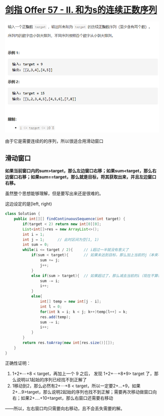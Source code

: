 # [剑指 Offer 57 - II. 和为s的连续正数序列](https://leetcode-cn.com/problems/he-wei-sde-lian-xu-zheng-shu-xu-lie-lcof/)

<img src="pic\image-20210512160210501.png" alt="image-20210512160210501" style="zoom:67%;" />

由于它是需要连续的的序列，所以很适合用滑动窗口

## 滑动窗口

**如果当前窗口内的sum>target，那么左边窗口右移；如果sum<target，那么右边窗口右移；如果sum==target，那么就是目标，将其获取出来，并且左边窗口右移。**

虽然整个思想能够理解，但是要写出来还是很难的。

这边设定的是[left, right)

```java
class Solution {
    public int[][] findContinuousSequence(int target) {
        if(target < 2) return new int[0][0];
        List<int[]>res = new ArrayList<>();
        int i = 1;
        int j = 1;		// 此时区间为空[1, 1)
        int sum = 0;
        while(i <= target / 2){		// i超过一半就没有意义了
            if(sum < target){		// 如果未达到目标，那么加上当前的j（本来不算在内的）
                sum += j;
                j++;
            }
            else if(sum > target){	// 如果超过了，那么减去当前的i（现在不算在内了，那么i就要向后移动一个）
                sum -= i;
                i++;
            }
            else{
                int[] temp = new int[j - i];
                int l = 0;
                for(int k = i; k < j; k++)temp[l++] = k;
                res.add(temp);
                sum -= i;
                i++;
            }
        }
        return res.toArray(new int[res.size()][]);
    }
}
```

正确性证明：

1.  1+2+⋯+8 < target，再加上一个 9 之后， 发现 1+2+⋯+8+9> target 了，那么说明以1起始的序列已经找不到正解了
2. 1移动到2，那么必然有2+⋯+8 < target，所以一定要2+...+9，如果2+...9>target，那么说明2起始的序列也找不到正解；需要再次移动做窗口向右；如果2+....+10<target，那么右窗口还需要右移动

——所以，左右窗口均只需要向右移动，且不会丢失需要的解。